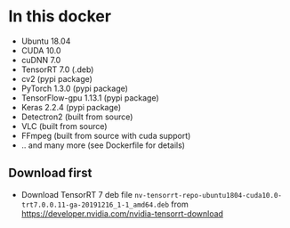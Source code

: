 # In this docker
- Ubuntu 18.04
- CUDA 10.0
- cuDNN 7.0
- TensorRT 7.0 (.deb)
- cv2 (pypi package)
- PyTorch 1.3.0 (pypi package)
- TensorFlow-gpu 1.13.1 (pypi package)
- Keras 2.2.4 (pypi package)
- Detectron2 (built from source)
- VLC (built from source)
- FFmpeg (built from source with cuda support)
- .. and many more (see Dockerfile for details)

## Download first
- Download TensorRT 7 deb file `nv-tensorrt-repo-ubuntu1804-cuda10.0-trt7.0.0.11-ga-20191216_1-1_amd64.deb` from https://developer.nvidia.com/nvidia-tensorrt-download